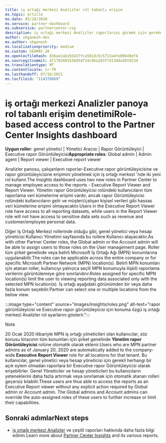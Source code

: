 ```yaml
---
title: iş ortağı merkezi Analizler rol tabanlı erişim
ms.topic: article
ms.date: 05/19/2020
ms.service: partner-dashboard
ms.subservice: partnercenter-csp
description: iş ortağı merkezi Analizler raporlarını görmek için gereken belirli roller hakkında bilgi edinin. Bunlar, Executive rapor Görüntüleyicisi ve rapor görüntüleyicisinin rollerini içerir.
author: shganesh-dev
ms.author: shganesh
ms.localizationpriority: medium
ms.custom: SEOMAY.20
ms.openlocfilehash: 836ae2ab193437fca501dc5c5713a4fe09b49ef4
ms.sourcegitcommit: 4f1702683336d54f24c0ba283f7d13dda581923d
ms.translationtype: MT
ms.contentlocale: tr-TR
ms.lasthandoff: 07/16/2021
ms.locfileid: "114376869"
---
```

# <a name="role-based-access-control-to-the-partner-center-insights-dashboard"></a><span data-ttu-id="4947b-104">iş ortağı merkezi Analizler panoya rol tabanlı erişim denetimi</span><span class="sxs-lookup"><span data-stu-id="4947b-104">Role-based access control to the Partner Center Insights dashboard</span></span>

<span data-ttu-id="4947b-105">**Uygun roller**: genel yönetici | Yönetici Aracısı | Rapor Görüntüleyici | Executive rapor Görüntüleyicisi</span><span class="sxs-lookup"><span data-stu-id="4947b-105">**Appropriate roles**: Global admin | Admin agent | Report viewer | Executive report viewer</span></span>

<span data-ttu-id="4947b-106">Analizler panosu, çalışanların raporlar-Executive rapor görüntüleyicisine ve rapor görüntüleyicisine erişimini yönetmek için iş ortağı merkezi 'nde iki yeni rol kullanır.</span><span class="sxs-lookup"><span data-stu-id="4947b-106">The Insights dashboard uses two new roles in Partner Center to manage employee access to the reports - Executive Report Viewer and Report Viewer.</span></span>  <span data-ttu-id="4947b-107">Yönetim rapor Görüntüleyicisi rolündeki kullanıcıların tüm raporlama veri kümelerine erişimi vardır, ancak rapor Görüntüleyicisi rolündeki kullanıcıların gelir ve müşteri/çalışan kişisel verileri gibi hassas veri kümelerine erişimi olmayacaktır.</span><span class="sxs-lookup"><span data-stu-id="4947b-107">Users in the Executive Report Viewer role have access to all reporting datasets, while users in the Report Viewer role will not have access to sensitive data sets such as revenue and customer/employee personal data.</span></span>  

<span data-ttu-id="4947b-108">Diğer Iş Ortağı Merkezi rollerinde olduğu gibi, genel yönetici veya hesap yöneticisi Kullanıcı Yönetimi sayfasında bu rollere Kullanıcı atayacaktır.</span><span class="sxs-lookup"><span data-stu-id="4947b-108">As with other Partner Center roles, the Global admin or the Account admin will be able to assign users to those roles on the User management page.</span></span> <span data-ttu-id="4947b-109">Roller tüm şirket genelinde veya belirli Microsoft İş Ortağı Ağı (MPN) konumlarına uygulanabilir.</span><span class="sxs-lookup"><span data-stu-id="4947b-109">The roles can be applicable across the entire company or for specific Microsoft Partner Network (MPN) location(s).</span></span> <span data-ttu-id="4947b-110">Belirli MPN konumları için atanan roller, kullanıcıyı yalnızca seçili MPN konumuyla ilişkili raporlama verilerini görüntülemeye göre sınırlandırır.</span><span class="sxs-lookup"><span data-stu-id="4947b-110">Roles assigned for specific MPN location(s) limit the user to viewing reporting data associated only with the selected MPN location(s).</span></span> <span data-ttu-id="4947b-111">İş ortağı aşağıdaki görünümden bir veya daha fazla konum seçebilir.</span><span class="sxs-lookup"><span data-stu-id="4947b-111">Partner can select one or multiple locations from the below view.</span></span>

:::image type="content" source="images/insights/roles.png" alt-text="rapor görüntüleyicisi ve Executive rapor görüntüleyicisi için konuma özgü iş ortağı merkezi Analizler rol ayarlarını gösterir.":::

>[!Note]
> <span data-ttu-id="4947b-113">20 Ocak 2020 itibariyle MPN iş ortağı yöneticileri olan kullanıcılar, söz konusu kiracının tüm konumları için şirket genelinde **Yönetim rapor Görüntüleyicisi** rolüne otomatik olarak eklenir.</span><span class="sxs-lookup"><span data-stu-id="4947b-113">Users who are MPN partner admins as of January 20, 2020 are automatically added to the company-wide **Executive Report Viewer** role for all locations for that tenant.</span></span> <span data-ttu-id="4947b-114">Bu kullanıcılar, genel yönetici veya hesap yöneticisi için gerekli herhangi bir açık eylem olmadan raporlara bir Executive rapor Görüntüleyicisi olarak erişebilirler. Genel Yöneticiler ve hesap yöneticileri bu kullanıcıların yeteneklerini daha fazla artırmak veya sınırlamak için otomatik atanan rolleri geçersiz kılabilir.</span><span class="sxs-lookup"><span data-stu-id="4947b-114">These users are thus able to access the reports as an Executive Report viewer without any explicit action required by Global admin or Account admin. The Global admins and Account admins can override the auto-assigned roles of these users to further increase or limit their capabilities.</span></span>

## <a name="next-steps"></a><span data-ttu-id="4947b-115">Sonraki adımlar</span><span class="sxs-lookup"><span data-stu-id="4947b-115">Next steps</span></span>

- <span data-ttu-id="4947b-116">[iş ortağı merkezi Analizler](partner-center-insights.md) ve çeşitli raporları hakkında daha fazla bilgi edinin.</span><span class="sxs-lookup"><span data-stu-id="4947b-116">Learn more about [Partner Center Insights](partner-center-insights.md) and its various reports.</span></span>
